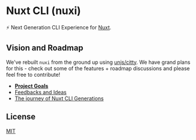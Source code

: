 # Nuxt CLI (nuxi)

⚡️ Next Generation CLI Experience for [Nuxt](https://nuxt.com/).

## Vision and Roadmap

We've rebuilt `nuxi` from the ground up using [unjs/citty](http://github.com/unjs/citty). We have grand plans for this - check out some of the features + roadmap discussions and please feel free to contribute!

- <a href="https://github.com/nuxt/cli/discussions/3" target="_blank"><strong>Project Goals</strong></a>
- <a href="https://github.com/nuxt/cli/discussions/4" target="_blank">Feedbacks and Ideas</a>
- <a href="https://github.com/nuxt/cli/discussions/7" target="_blank">The journey of Nuxt CLI Generations</a>

## License

[MIT](./LICENSE)
